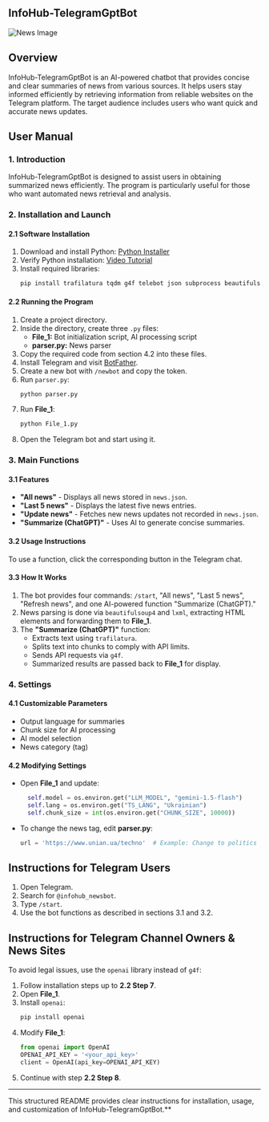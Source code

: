 ## InfoHub-TelegramGptBot
![News Image](https://iat.kpi.ua/wp-content/uploads/2019/10/news-3.jpg)
## Overview
InfoHub-TelegramGptBot is an AI-powered chatbot that provides concise and clear summaries of news from various sources. It helps users stay informed efficiently by retrieving information from reliable websites on the Telegram platform. The target audience includes users who want quick and accurate news updates.

## User Manual

### 1. Introduction
InfoHub-TelegramGptBot is designed to assist users in obtaining summarized news efficiently. The program is particularly useful for those who want automated news retrieval and analysis.

### 2. Installation and Launch

#### 2.1 Software Installation
1. Download and install Python: [Python Installer](https://www.python.org/downloads/)
2. Verify Python installation: [Video Tutorial](https://www.youtube.com/watch?v=fJKdIf11GcI)
3. Install required libraries:
   ```sh
   pip install trafilatura tqdm g4f telebot json subprocess beautifulsoup4 lxml
   ```

#### 2.2 Running the Program
1. Create a project directory.
2. Inside the directory, create three `.py` files:
   - **File_1:** Bot initialization script, AI processing script
   - **parser.py:** News parser
3. Copy the required code from section 4.2 into these files.
4. Install Telegram and visit [BotFather](https://t.me/BotFather).
5. Create a new bot with `/newbot` and copy the token.
6. Run `parser.py`:
   ```sh
   python parser.py
   ```
7. Run **File_1**:
   ```sh
   python File_1.py
   ```
8. Open the Telegram bot and start using it.

### 3. Main Functions

#### 3.1 Features
- **"All news"** - Displays all news stored in `news.json`.
- **"Last 5 news"** - Displays the latest five news entries.
- **"Update news"** - Fetches new news updates not recorded in `news.json`.
- **"Summarize (ChatGPT)"** - Uses AI to generate concise summaries.

#### 3.2 Usage Instructions
To use a function, click the corresponding button in the Telegram chat.

#### 3.3 How It Works
1. The bot provides four commands: `/start`, "All news", "Last 5 news", "Refresh news", and one AI-powered function "Summarize (ChatGPT)."
2. News parsing is done via `beautifulsoup4` and `lxml`, extracting HTML elements and forwarding them to **File_1**.
3. The **"Summarize (ChatGPT)"** function:
   - Extracts text using `trafilatura`.
   - Splits text into chunks to comply with API limits.
   - Sends API requests via `g4f`.
   - Summarized results are passed back to **File_1** for display.

### 4. Settings

#### 4.1 Customizable Parameters
- Output language for summaries
- Chunk size for AI processing
- AI model selection
- News category (tag)

#### 4.2 Modifying Settings
- Open **File_1** and update:
  ```python
    self.model = os.environ.get("LLM_MODEL", "gemini-1.5-flash")
    self.lang = os.environ.get("TS_LANG", "Ukrainian")
    self.chunk_size = int(os.environ.get("CHUNK_SIZE", 10000))
  ```
- To change the news tag, edit **parser.py**:
  ```python
  url = 'https://www.unian.ua/techno'  # Example: Change to politics
  ```

## Instructions for Telegram Users
1. Open Telegram.
2. Search for `@infohub_newsbot`.
3. Type `/start`.
4. Use the bot functions as described in sections 3.1 and 3.2.

## Instructions for Telegram Channel Owners & News Sites
To avoid legal issues, use the `openai` library instead of `g4f`:
1. Follow installation steps up to **2.2 Step 7**.
2. Open **File_1**.
3. Install `openai`:
   ```sh
   pip install openai
   ```
4. Modify **File_1**:
   ```python
   from openai import OpenAI
   OPENAI_API_KEY = '<your_api_key>'
   client = OpenAI(api_key=OPENAI_API_KEY)
   ```
5. Continue with step **2.2 Step 8**.

---
This structured README provides clear instructions for installation, usage, and customization of InfoHub-TelegramGptBot.**
